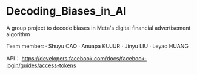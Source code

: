 # Decoding_Biases_in_AI
A group project to decode biases in Meta's digital financial advertisement algorithm

Team member:
· Shuyu CAO
· Anuapa KUJUR
· Jinyu LIU
· Leyao HUANG

API：
https://developers.facebook.com/docs/facebook-login/guides/access-tokens
